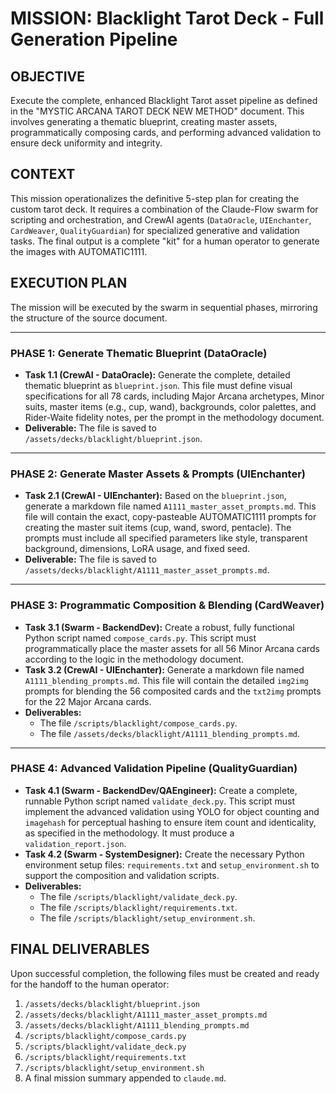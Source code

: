 # MISSION: Blacklight Tarot Deck - Full Generation Pipeline

## OBJECTIVE

Execute the complete, enhanced Blacklight Tarot asset pipeline as defined in the "MYSTIC ARCANA TAROT DECK NEW METHOD" document. This involves generating a thematic blueprint, creating master assets, programmatically composing cards, and performing advanced validation to ensure deck uniformity and integrity.

## CONTEXT

This mission operationalizes the definitive 5-step plan for creating the custom tarot deck. It requires a combination of the Claude-Flow swarm for scripting and orchestration, and CrewAI agents (`DataOracle`, `UIEnchanter`, `CardWeaver`, `QualityGuardian`) for specialized generative and validation tasks. The final output is a complete "kit" for a human operator to generate the images with AUTOMATIC1111.

## EXECUTION PLAN

The mission will be executed by the swarm in sequential phases, mirroring the structure of the source document.

---

### PHASE 1: Generate Thematic Blueprint (DataOracle)

* **Task 1.1 (CrewAI - DataOracle):** Generate the complete, detailed thematic blueprint as `blueprint.json`. This file must define visual specifications for all 78 cards, including Major Arcana archetypes, Minor suits, master items (e.g., cup, wand), backgrounds, color palettes, and Rider-Waite fidelity notes, per the prompt in the methodology document.
* **Deliverable:** The file is saved to `/assets/decks/blacklight/blueprint.json`.

---

### PHASE 2: Generate Master Assets & Prompts (UIEnchanter)

* **Task 2.1 (CrewAI - UIEnchanter):** Based on the `blueprint.json`, generate a markdown file named `A1111_master_asset_prompts.md`. This file will contain the exact, copy-pasteable AUTOMATIC1111 prompts for creating the master suit items (cup, wand, sword, pentacle). The prompts must include all specified parameters like style, transparent background, dimensions, LoRA usage, and fixed seed.
* **Deliverable:** The file is saved to `/assets/decks/blacklight/A1111_master_asset_prompts.md`.

---

### PHASE 3: Programmatic Composition & Blending (CardWeaver)

* **Task 3.1 (Swarm - BackendDev):** Create a robust, fully functional Python script named `compose_cards.py`. This script must programmatically place the master assets for all 56 Minor Arcana cards according to the logic in the methodology document.
* **Task 3.2 (CrewAI - UIEnchanter):** Generate a markdown file named `A1111_blending_prompts.md`. This file will contain the detailed `img2img` prompts for blending the 56 composited cards and the `txt2img` prompts for the 22 Major Arcana cards.
* **Deliverables:**
  * The file `/scripts/blacklight/compose_cards.py`.
  * The file `/assets/decks/blacklight/A1111_blending_prompts.md`.

---

### PHASE 4: Advanced Validation Pipeline (QualityGuardian)

* **Task 4.1 (Swarm - BackendDev/QAEngineer):** Create a complete, runnable Python script named `validate_deck.py`. This script must implement the advanced validation using YOLO for object counting and `imagehash` for perceptual hashing to ensure item count and identicality, as specified in the methodology. It must produce a `validation_report.json`.
* **Task 4.2 (Swarm - SystemDesigner):** Create the necessary Python environment setup files: `requirements.txt` and `setup_environment.sh` to support the composition and validation scripts.
* **Deliverables:**
  * The file `/scripts/blacklight/validate_deck.py`.
  * The file `/scripts/blacklight/requirements.txt`.
  * The file `/scripts/blacklight/setup_environment.sh`.

## FINAL DELIVERABLES

Upon successful completion, the following files must be created and ready for the handoff to the human operator:

1. `/assets/decks/blacklight/blueprint.json`
2. `/assets/decks/blacklight/A1111_master_asset_prompts.md`
3. `/assets/decks/blacklight/A1111_blending_prompts.md`
4. `/scripts/blacklight/compose_cards.py`
5. `/scripts/blacklight/validate_deck.py`
6. `/scripts/blacklight/requirements.txt`
7. `/scripts/blacklight/setup_environment.sh`
8. A final mission summary appended to `claude.md`.
